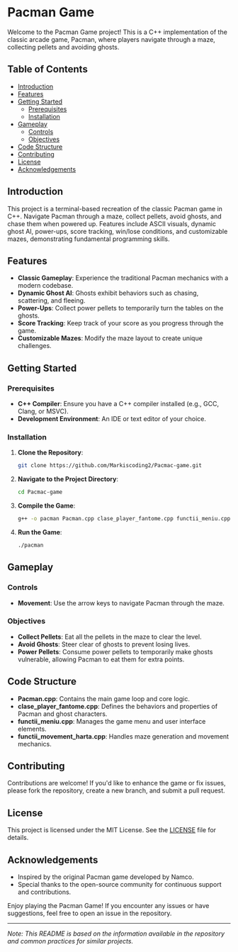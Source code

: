 # Pacman Game

Welcome to the Pacman Game project! This is a C++ implementation of the classic arcade game, Pacman, where players navigate through a maze, collecting pellets and avoiding ghosts.

## Table of Contents

- [Introduction](#introduction)
- [Features](#features)
- [Getting Started](#getting-started)
  - [Prerequisites](#prerequisites)
  - [Installation](#installation)
- [Gameplay](#gameplay)
  - [Controls](#controls)
  - [Objectives](#objectives)
- [Code Structure](#code-structure)
- [Contributing](#contributing)
- [License](#license)
- [Acknowledgements](#acknowledgements)

## Introduction

This project is a terminal-based recreation of the classic Pacman game in C++. Navigate Pacman through a maze, collect pellets, avoid ghosts, and chase them when powered up. Features include ASCII visuals, dynamic ghost AI, power-ups, score tracking, win/lose conditions, and customizable mazes, demonstrating fundamental programming skills.

## Features

- **Classic Gameplay**: Experience the traditional Pacman mechanics with a modern codebase.
- **Dynamic Ghost AI**: Ghosts exhibit behaviors such as chasing, scattering, and fleeing.
- **Power-Ups**: Collect power pellets to temporarily turn the tables on the ghosts.
- **Score Tracking**: Keep track of your score as you progress through the game.
- **Customizable Mazes**: Modify the maze layout to create unique challenges.

## Getting Started

### Prerequisites

- **C++ Compiler**: Ensure you have a C++ compiler installed (e.g., GCC, Clang, or MSVC).
- **Development Environment**: An IDE or text editor of your choice.

### Installation

1. **Clone the Repository**:
   ```bash
   git clone https://github.com/Markiscoding2/Pacmac-game.git
   ```
2. **Navigate to the Project Directory**:
   ```bash
   cd Pacmac-game
   ```
3. **Compile the Game**:
   ```bash
   g++ -o pacman Pacman.cpp clase_player_fantome.cpp functii_meniu.cpp functii_movement_harta.cpp
   ```
4. **Run the Game**:
   ```bash
   ./pacman
   ```

## Gameplay

### Controls

- **Movement**: Use the arrow keys to navigate Pacman through the maze.

### Objectives

- **Collect Pellets**: Eat all the pellets in the maze to clear the level.
- **Avoid Ghosts**: Steer clear of ghosts to prevent losing lives.
- **Power Pellets**: Consume power pellets to temporarily make ghosts vulnerable, allowing Pacman to eat them for extra points.

## Code Structure

- **Pacman.cpp**: Contains the main game loop and core logic.
- **clase_player_fantome.cpp**: Defines the behaviors and properties of Pacman and ghost characters.
- **functii_meniu.cpp**: Manages the game menu and user interface elements.
- **functii_movement_harta.cpp**: Handles maze generation and movement mechanics.

## Contributing

Contributions are welcome! If you'd like to enhance the game or fix issues, please fork the repository, create a new branch, and submit a pull request.

## License

This project is licensed under the MIT License. See the [LICENSE](LICENSE) file for details.

## Acknowledgements

- Inspired by the original Pacman game developed by Namco.
- Special thanks to the open-source community for continuous support and contributions.

Enjoy playing the Pacman Game! If you encounter any issues or have suggestions, feel free to open an issue in the repository.

---

*Note: This README is based on the information available in the repository and common practices for similar projects.* 
